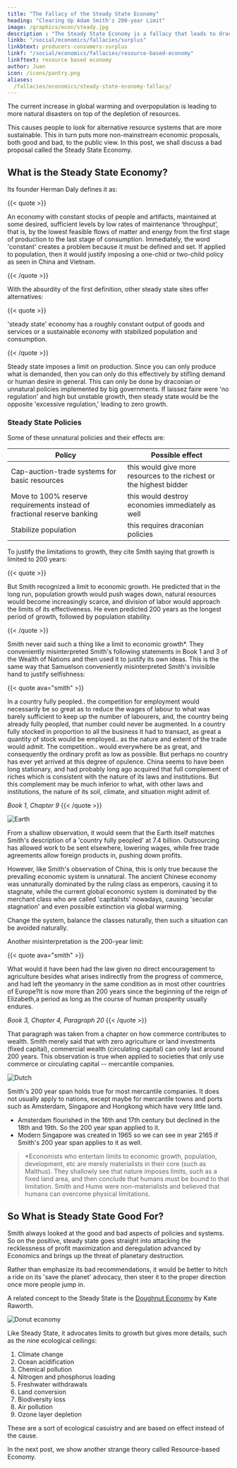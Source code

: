 ```yaml
---
title: "The Fallacy of the Steady State Economy"
heading: "Clearing Up Adam Smith's 200-year Limit"
image: /graphics/econ/steady.jpg
description : "The Steady State Economy is a fallacy that leads to draconian policies"
linkb: "/social/economics/fallacies/surplus"
linkbtext: producers-consumers-surplus
linkf: "/social/economics/fallacies/resource-based-economy"
linkftext: resource based economy
author: Juan
icon: /icons/pantry.png
aliases:
  /fallacies/economics/steady-state-economy-fallacy/
---
```



The current increase in global warming and overpopulation is leading to more natural disasters on top of the depletion of resources.

This causes people to look for alternative resource systems that are more sustainable. This in turn puts more non-mainstream economic proposals, both good and bad, to the public view. In this post, we shall discuss a bad proposal called the Steady State Economy.


## What is the Steady State Economy?

Its founder Herman Daly defines it as:

{{< quote >}}
<p>An economy with constant stocks of people and artifacts, maintained at some desired, sufficient levels by low rates of maintenance ‘throughput’, that is, by the lowest feasible flows of matter and energy from the first stage of production to the last stage of consumption. Immediately, the word 'constant' creates a problem because it must be defined and set. If applied to population, then it would justify imposing a one-chid or two-child policy as seen in China and Vietnam.</p>
{{< /quote >}}


With the absurdity of the first definition, other steady state sites offer alternatives:

{{< quote >}}
<p>'steady state' economy has a roughly constant output of goods and services or a sustainable economy with stabilized population and consumption.</p>
{{< /quote >}}


Steady state imposes a limit on production. Since you can only produce what is demanded, then you can only do this effectively by stifling demand or human desire in general. This can only be done by draconian or unnatural policies implemented by big governments. If laissez faire were 'no regulation' and high but unstable growth, then steady state would be the opposite 'excessive regulation,' leading to zero growth.


### Steady State Policies

Some of these unnatural policies and their effects are:

Policy | Possible effect                
--- | ---
Cap-auction-trade systems for basic resources | this would give more resources to the richest or the highest bidder | Re-regulate international commerce (move away from free trade) | this would put the world into a depression immediately
Move to 100% reserve requirements instead of fractional reserve banking | this would destroy economies immediately as well
Stabilize population | this requires draconian policies

To justify the limitations to growth, they cite Smith saying that growth is limited to 200 years:

{{< quote >}}
<p>But Smith recognized a limit to economic growth. He predicted that in the long run, population growth would push wages down, natural resources would become increasingly scarce, and division of labor would approach the limits of its effectiveness. He even predicted 200 years as the longest period of growth, followed by population stability.</p>
{{< /quote >}}


Smith never said such a thing like a limit to economic growth*. They conveniently misinterpreted Smith's following statements in Book 1 and 3 of the Wealth of Nations and then used it to justify its own ideas. This is the same way that Samuelson conveniently misinterpreted Smith's invisible hand to justify selfishness:

{{< quote ava="smith" >}}
<p>In a country fully peopled.. the competition for employment would necessarily be so great as to reduce the wages of labour to what was barely sufficient to keep up the number of labourers, and, the country being already fully peopled, that number could never be augmented. In a country fully stocked in proportion to all the business it had to transact, as great a quantity of stock would be employed.. as the nature and extent of the trade would admit. The competition.. would everywhere be as great, and consequently the ordinary profit as low as possible. But perhaps no country has ever yet arrived at this degree of opulence. China seems to have been long stationary, and had probably long ago acquired that full complement of riches which is consistent with the nature of its laws and institutions. But this complement may be much inferior to what, with other laws and institutions, the nature of its soil, climate, and situation might admit of.</p>
<cite>Book 1, Chapter 9</cite>
{{< /quote >}}

![Earth](https://sorasystem.sirv.com/graphics/earth.png)


From a shallow observation, it would seem that the Earth itself matches Smith's description of a 'country fully peopled' at 7.4 billion. Outsourcing has allowed work to be sent elsewhere, lowering wages, while free trade agreements allow foreign products in, pushing down profits. 

However, like Smith's observation of China, this is only true because the prevailing economic system is unnatural. The ancient Chinese economy was unnaturally dominated by the ruling class as emperors, causing it to stagnate, while the current global economic system is dominated by the merchant class who are called 'capitalists' nowadays, causing 'secular stagnation' and even possible extinction via global warming. 

Change the system, balance the classes naturally, then such a situation can be avoided naturally.

Another misinterpretation is the 200-year limit:

{{< quote ava="smith" >}}
<p>What would it have been had the law given no direct encouragement to agriculture besides what arises indirectly from the progress of commerce, and had left the yeomanry in the same condition as in most other countries of Europe?It is now more than 200 years since the beginning of the reign of Elizabeth,a period as long as the course of human prosperity usually endures.</p> 
<cite>Book 3, Chapter 4, Paragraph 20</cite>
{{< /quote >}}

That paragraph was taken from a chapter on how commerce contributes to wealth. Smith merely said that with zero agriculture or land investments (fixed capital), commercial wealth (circulating capital) can only last around 200 years. This observation is true when applied to societies that only use commerce or circulating capital -- mercantile companies. 

![Dutch](https://sorasystem.sirv.com/graphics/dutch.jpg)

Smith's 200 year span holds true for most mercantile companies. It does not usually apply to nations, except maybe for mercantile towns and ports such as Amsterdam, Singapore and Hongkong which have very little land.

- Amsterdam flourished in the 16th and 17th century but declined in the 18th and 19th. So the 200 year span applied to it. 
- Modern Singapore was created in 1965 so we can see in year 2165 if Smith's 200 year span applies to it as well.

> *Economists who entertain limits to economic growth, population, development, etc are merely materialists in their core (such as Malthus). They shallowly see that nature imposes limits, such as a fixed land area, and then conclude that humans must be bound to that limitation. Smith and Hume were non-materialists and believed that humans can overcome physical limitations.



## So What is Steady State Good For?

Smith always looked at the good and bad aspects of policies and systems. So on the positive, steady state goes straight into attacking the recklessness of profit maximization and deregulation advanced by Economics and brings up the threat of planetary destruction. 

Rather than emphasize its bad recommendations, it would be better to hitch a ride on its 'save the planet' advocacy, then steer it to the proper direction once more people jump in.

A related concept to the Steady State is the <a href="https://en.wikipedia.org/wiki/Doughnut_(economic_model)">Doughnut Economy</a> by Kate Raworth. 

![Donut economy](https://sorasystem.sirv.com/graphics/donut.jpg)

Like Steady State, it advocates limits to growth but gives more details, such as the nine ecological ceilings:

1. Climate change
2. Ocean acidification
3. Chemical pollution
4. Nitrogen and phosphorus loading
5. Freshwater withdrawals
6. Land conversion
7. Biodiversity loss
8. Air pollution
9. Ozone layer depletion 

These are a sort of ecological casuistry and are based on effect instead of the cause. 

In the next post, we show another strange theory called Resource-based Economy.
